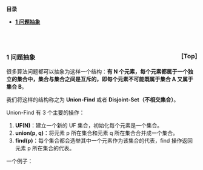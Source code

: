 <a name="index">**目录**</a>

- <a href="#ch1">**1 问题抽象**</a>

<br>
<br>

### <a name="ch1">1 问题抽象</a><a style="float:right;text-decoration:none;" href="#index">[Top]</a>

很多算法问题都可以抽象为这样一个结构：**有 N 个元素，每个元素都属于一个独立的集合中，集合与集合之间是互斥的，即每个元素不可能既属于集合 A 又属于集合 B**。

我们将这样的结构称之为 **Union-Find** 或者 **Disjoint-Set（不相交集合）**。

Union-Find 有 3 个主要的操作：

1. **UF(N)**：建立一个新的 UF 集合，初始化每个元素是一个集合。
2. **union(p, q)**：将元素 p 所在集合和元素 q 所在集合合并成一个集合。
3. **find(p)**：每个集合都会选举其中一个元素作为该集合的代表，find 操作返回元素 p 所在集合的代表。

一个例子：


